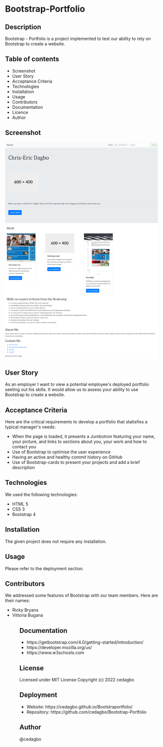 # Bootstrap-Portfolio

## Description
Bootstrap - Portfolio is a project implemented to test our ability to rely on Bootstrap to create a website.

## Table of contents
<ul>
    <li>Screenshot</li>
    <li>User Story</li>
    <li>Acceptance Criteria</li>
    <li>Technologies</li>
    <li>Installation</li>
    <li>Usage</li>
    <li>Contributors</li>
    <li>Documentation</li>
    <li>Licence</li>
    <li>Author</li>
</ul>

## Screenshot
<img src="./images/screenshot.png" alt="website-screenshot">

## User Story
As an employer I want to view a potential employee's deployed portfolio seeting out his skills. It would allow us to assess your ability to use Bootstrap to create a website.

## Acceptance Criteria
Here are the critical requirements to develop a portfolio that statisfies a typical manager's needs:
<ul>
    <li>When the page is loaded, it presents a Jumbotron featuring your name, your picture, and links to sections about you, your work and how to contact you</li>
    <li>Use of Bootstrap to optimise the user experience</li>
    <li>Having an active and healthy commit history on GitHub</li>
    <li>Use of Bootstrap-cards to present your projects and add a brief description </li>
</ul>

## Technologies
We used the following technologies:
<ul>
    <li>HTML 5</li>
    <li>CSS 3</li>
    <li>Bootstrap 4</li>
</ul>

## Installation
The given project does not require any installation.

## Usage
Please refer to the deployment section.

## Contributors
We addressed some features of Bootstrap with our team members.
Here are their names:
<ul>
    <li>Ricky Bryans</li<>
    <li>Vittoria Bugana</li>
<ul>

## Documentation 
<ul>
    <li>https://getbootstrap.com/4.0/getting-started/introduction/</li>
    <li>https://developer.mozilla.org/us/</li>
    <li>https://www.w3schools.com</li>
</ul>

## License

Licensed under MIT License
Copyright (c) 2022 cedagbo

## Deployment
<ul>
    <li>Website: https://cedagbo.github.io/Bootstraportfolio/</li>
    <li>Repository: https://github.com/cedagbo/Bootstrap-Portfolio</li>
</ul>

## Author
@cedagbo
    

